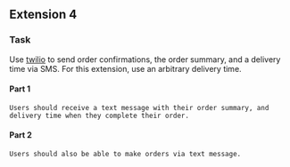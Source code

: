 ## Extension 4

### Task
Use [twilio](https://www.twilio.com/docs/sms/quickstart/node) to send order confirmations, the order summary, and a delivery time via SMS. For this extension, use an arbitrary delivery time.

#### Part 1
```
Users should receive a text message with their order summary, and delivery time when they complete their order.
```

#### Part 2
```
Users should also be able to make orders via text message.
```
